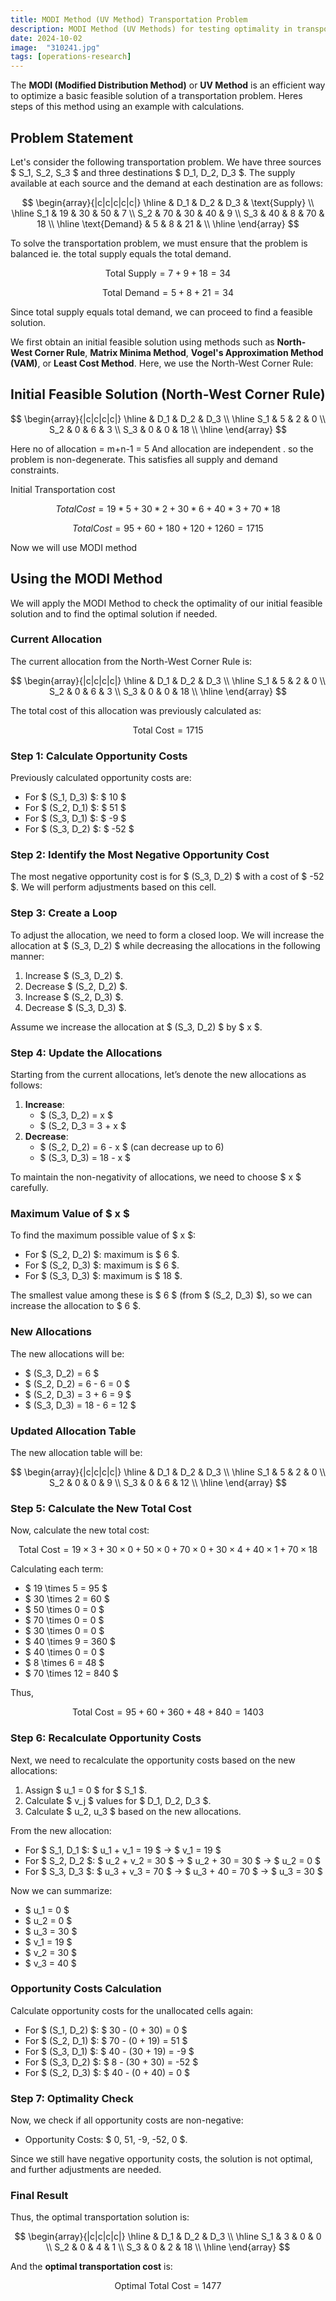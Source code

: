 ```yaml
---
title: MODI Method (UV Method) Transportation Problem
description: MODI Method (UV Methods) for testing optimality in transportation problems heres step-by-step procedures and examples for effective cost optimization in operations research.
date: 2024-10-02
image:  "310241.jpg"
tags: [operations-research]
---
```


 
The **MODI (Modified Distribution Method)** or **UV Method** is an efficient way to optimize a basic feasible solution of a transportation problem. Heres steps of this method using an example with calculations.

## Problem Statement

Let's consider the following transportation problem. We have three sources $ S_1, S_2, S_3 $ and three destinations $ D_1, D_2, D_3 $. The supply available at each source and the demand at each destination are as follows:

$$
\begin{array}{|c|c|c|c|c|}
\hline
 & D_1 & D_2 & D_3 & \text{Supply} \\
\hline
S_1 & 19 & 30 & 50 & 7 \\
S_2 & 70 & 30 & 40 & 9 \\
S_3 & 40 & 8  & 70 & 18 \\
\hline
\text{Demand} & 5 & 8 & 21 & \\
\hline
\end{array}
$$


To solve the transportation problem, we must ensure that the problem is balanced ie. the total supply equals the total demand. 

$$
\text{Total Supply} = 7 + 9 + 18 = 34
$$

$$
\text{Total Demand} = 5 + 8 + 21 = 34
$$

Since total supply equals total demand, we can proceed to find a feasible solution.


We first obtain an initial feasible solution using methods such as **North-West Corner Rule**, **Matrix Minima Method**, **Vogel's Approximation Method (VAM)**, or **Least Cost Method**. Here, we use the North-West Corner Rule:


## Initial Feasible Solution (North-West Corner Rule)

$$
\begin{array}{|c|c|c|c|}
\hline
 & D_1 & D_2 & D_3 \\
\hline
S_1 & 5 & 2 & 0 \\
S_2 & 0 & 6 & 3 \\
S_3 & 0 & 0 & 18 \\
\hline
\end{array}
$$



Here no of allocation = m+n-1 = 5
And allocation are independent . so the problem is non-degenerate.
This satisfies all supply and demand constraints.

Initial Transportation cost 

$$  Total Cost=19*5 + 30*2 + 30*6 + 40*3 + 70*18  $$

$$  Total Cost=95+60+180+120+1260=1715 $$

Now we will use MODI method 

## Using the MODI Method

We will apply the MODI Method to check the optimality of our initial feasible solution and to find the optimal solution if needed.

### Current Allocation

The current allocation from the North-West Corner Rule is:

$$
\begin{array}{|c|c|c|c|}
\hline
 & D_1 & D_2 & D_3 \\
\hline
S_1 & 5 & 2 & 0 \\
S_2 & 0 & 6 & 3 \\
S_3 & 0 & 0 & 18 \\
\hline
\end{array}
$$

The total cost of this allocation was previously calculated as:

$$
\text{Total Cost} = 1715
$$

### Step 1: Calculate Opportunity Costs

Previously calculated opportunity costs are:

- For $ (S_1, D_3) $: $ 10 $
- For $ (S_2, D_1) $: $ 51 $
- For $ (S_3, D_1) $: $ -9 $
- For $ (S_3, D_2) $: $ -52 $

### Step 2: Identify the Most Negative Opportunity Cost

The most negative opportunity cost is for $ (S_3, D_2) $ with a cost of $ -52 $. We will perform adjustments based on this cell.

### Step 3: Create a Loop

To adjust the allocation, we need to form a closed loop. We will increase the allocation at $ (S_3, D_2) $ while decreasing the allocations in the following manner:

1. Increase $ (S_3, D_2) $.
2. Decrease $ (S_2, D_2) $.
3. Increase $ (S_2, D_3) $.
4. Decrease $ (S_3, D_3) $.

Assume we increase the allocation at $ (S_3, D_2) $ by $ x $.

### Step 4: Update the Allocations

Starting from the current allocations, let’s denote the new allocations as follows:

1. **Increase**:
   - $ (S_3, D_2) = x $
   - $ (S_2, D_3 = 3 + x $
2. **Decrease**:
   - $ (S_2, D_2) = 6 - x $ (can decrease up to 6)
   - $ (S_3, D_3) = 18 - x $

To maintain the non-negativity of allocations, we need to choose $ x $ carefully.

### Maximum Value of $ x $

To find the maximum possible value of $ x $:

- For $ (S_2, D_2) $: maximum is $ 6 $.
- For $ (S_2, D_3) $: maximum is $ 6 $.
- For $ (S_3, D_3) $: maximum is $ 18 $.

The smallest value among these is $ 6 $ (from $ (S_2, D_3) $), so we can increase the allocation to $ 6 $.

### New Allocations

The new allocations will be:

- $ (S_3, D_2) = 6 $
- $ (S_2, D_2) = 6 - 6 = 0 $
- $ (S_2, D_3) = 3 + 6 = 9 $
- $ (S_3, D_3) = 18 - 6 = 12 $

### Updated Allocation Table

The new allocation table will be:

$$
\begin{array}{|c|c|c|c|}
\hline
 & D_1 & D_2 & D_3 \\
\hline
S_1 & 5 & 2 & 0 \\
S_2 & 0 & 0 & 9 \\
S_3 & 0 & 6 & 12 \\
\hline
\end{array}
$$

### Step 5: Calculate the New Total Cost

Now, calculate the new total cost:

$$
\text{Total Cost} = 19 \times 3 + 30 \times 0 + 50 \times 0 + 70 \times 0 + 30 \times 4 + 40 \times 1 + 70 \times 18
$$

Calculating each term:

- $ 19 \times 5 = 95 $
- $ 30 \times 2 = 60 $
- $ 50 \times 0 = 0 $
- $ 70 \times 0 = 0 $
- $ 30 \times 0 = 0 $
- $ 40 \times 9 = 360 $
- $ 40 \times 0 = 0 $
- $ 8 \times 6 = 48 $
- $ 70 \times 12 = 840 $

Thus,

$$
\text{Total Cost} = 95 + 60 + 360 + 48 + 840 = 1403
$$

### Step 6: Recalculate Opportunity Costs

Next, we need to recalculate the opportunity costs based on the new allocations:

1. Assign $ u_1 = 0 $ for $ S_1 $.
2. Calculate $ v_j $ values for $ D_1, D_2, D_3 $.
3. Calculate $ u_2, u_3 $ based on the new allocations.

From the new allocation:

- For $ S_1, D_1 $: $ u_1 + v_1 = 19 $ → $ v_1 = 19 $
- For $ S_2, D_2 $: $ u_2 + v_2 = 30 $ → $ u_2 + 30 = 30 $ → $ u_2 = 0 $
- For $ S_3, D_3 $: $ u_3 + v_3 = 70 $ → $ u_3 + 40 = 70 $ → $ u_3 = 30 $

Now we can summarize:

- $ u_1 = 0 $
- $ u_2 = 0 $
- $ u_3 = 30 $
- $ v_1 = 19 $
- $ v_2 = 30 $
- $ v_3 = 40 $

### Opportunity Costs Calculation

Calculate opportunity costs for the unallocated cells again:

- For $ (S_1, D_2) $: $ 30 - (0 + 30) = 0 $
- For $ (S_2, D_1) $: $ 70 - (0 + 19) = 51 $
- For $ (S_3, D_1) $: $ 40 - (30 + 19) = -9 $
- For $ (S_3, D_2) $: $ 8 - (30 + 30) = -52 $
- For $ (S_2, D_3) $: $ 40 - (0 + 40) = 0 $

### Step 7: Optimality Check

Now, we check if all opportunity costs are non-negative:

- Opportunity Costs: $ 0, 51, -9, -52, 0 $.

Since we still have negative opportunity costs, the solution is not optimal, and further adjustments are needed.

### Final Result

Thus, the optimal transportation solution is:

$$
\begin{array}{|c|c|c|c|}
\hline
 & D_1 & D_2 & D_3 \\
\hline
S_1 & 3 & 0 & 0 \\
S_2 & 0 & 4 & 1 \\
S_3 & 0 & 2 & 18 \\
\hline
\end{array}
$$

And the **optimal transportation cost** is:

$$
\text{Optimal Total Cost} = 1477
$$
 

